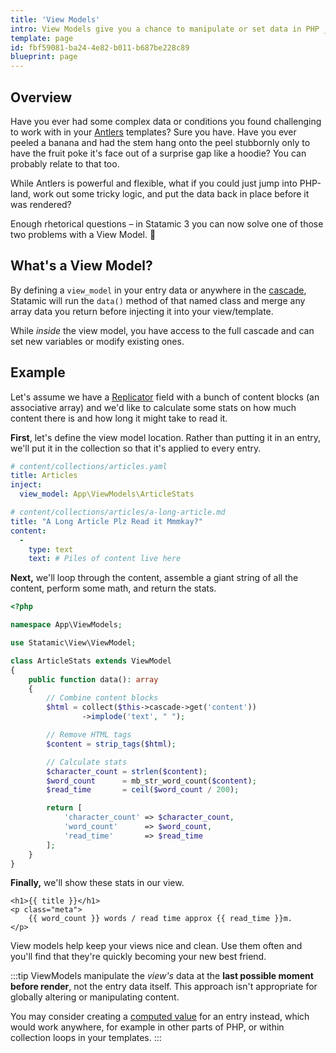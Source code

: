 ```yaml
---
title: 'View Models'
intro: View Models give you a chance to manipulate or set data in PHP _right before_ everything is passed into your view, parsed, and then rendered.
template: page
id: fbf59081-ba24-4e82-b011-b687be228c89
blueprint: page
---
```

## Overview
Have you ever had some complex data or conditions you found challenging to work with in your [Antlers][antlers] templates? Sure you have. Have you ever peeled a banana and had the stem hang onto the peel stubbornly only to have the fruit poke it's face out of a surprise gap like a hoodie? You can probably relate to that too.

While Antlers is powerful and flexible, what if you could just jump into PHP-land, work out some tricky logic, and put the data back in place before it was rendered?

Enough rhetorical questions – in Statamic 3 you can now solve one of those two problems with a View Model. 🍌

## What's a View Model?

By defining a `view_model` in your entry data or anywhere in the [cascade][cascade], Statamic will run the `data()` method of that named class and merge any array data you return before injecting it into your view/template.

While _inside_ the view model, you have access to the full cascade and can set new variables or modify existing ones.

## Example
Let's assume we have a [Replicator][replicator] field with a bunch of content blocks (an associative array) and we'd like to calculate some stats on how much content there is and how long it might take to read it.

**First**, let's define the view model location. Rather than putting it in an entry, we'll put it in the collection so that it's applied to every entry.

```yaml
# content/collections/articles.yaml
title: Articles
inject:
  view_model: App\ViewModels\ArticleStats
```

```yaml
# content/collections/articles/a-long-article.md
title: "A Long Article Plz Read it Mmmkay?"
content:
  -
    type: text
    text: # Piles of content live here
```

**Next,** we'll loop through the content, assemble a giant string of all the content, perform some math, and return the stats.

```php
<?php

namespace App\ViewModels;

use Statamic\View\ViewModel;

class ArticleStats extends ViewModel
{
    public function data(): array
    {
        // Combine content blocks
        $html = collect($this->cascade->get('content'))
                ->implode('text', " ");

        // Remove HTML tags
        $content = strip_tags($html);

        // Calculate stats
        $character_count = strlen($content);
        $word_count      = mb_str_word_count($content);
        $read_time       = ceil($word_count / 200);

        return [
            'character_count' => $character_count,
            'word_count'      => $word_count,
            'read_time'       => $read_time
        ];
    }
}
```

**Finally,** we'll show these stats in our view.

```
<h1>{{ title }}</h1>
<p class="meta">
    {{ word_count }} words / read time approx {{ read_time }}m.
</p>
```

View models help keep your views nice and clean. Use them often and you'll find that they're quickly becoming your new best friend.

:::tip
ViewModels manipulate the _view's_ data at the **last possible moment before render**, not the entry data itself. This approach isn't appropriate for globally altering or manipulating content.

You may consider creating a [computed value](/computed-values) for an entry instead, which would work anywhere, for example in other parts of PHP, or within collection loops in your templates.
:::


[antlers]: /antlers
[cascade]: /cascade
[replicator]: /fieldtypes/replicator
